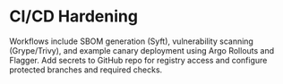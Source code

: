 # CI/CD Hardening

Workflows include SBOM generation (Syft), vulnerability scanning (Grype/Trivy), and example canary deployment using Argo Rollouts and Flagger.
Add secrets to GitHub repo for registry access and configure protected branches and required checks.
